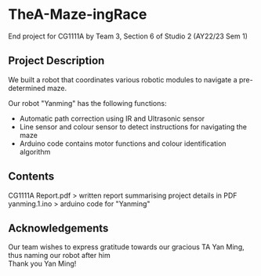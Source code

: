# TheA-Maze-ingRace
End project for CG1111A by Team 3, Section 6 of Studio 2 (AY22/23 Sem 1) 

## Project Description
We built a robot that coordinates various robotic modules to navigate a pre-determined maze.

Our robot "Yanming" has the following functions:  
- Automatic path correction using IR and Ultrasonic sensor
- Line sensor and colour sensor to detect instructions for navigating the maze
- Arduino code contains motor functions and colour identification algorithm

## Contents
CG1111A Report.pdf > written report summarising project details in PDF  
yanming.1.ino > arduino code for "Yanming"

## Acknowledgements
Our team wishes to express gratitude towards our gracious TA Yan Ming, thus naming our robot after him  
Thank you Yan Ming!
